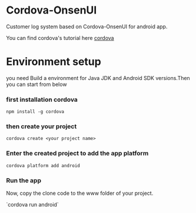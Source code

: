 # Cordova-OnsenUI
<p>Customer log system based on Cordova-OnsenUI for android app.</p>
<p>You can find cordova's tutorial here <a href='https://cordova.apache.org/'>cordova</a></p>

# Environment setup
you need Build a environment for Java JDK and Android SDK versions.Then you can start from below

### first installation cordova
`npm install -g cordova`

### then create your project
`cordova create <your project name>`
  
### Enter the created project to add the app platform
`cordova platform add android`
  
### Run the app
<p>Now, copy the clone code to the www folder of your project.</p>
`cordova run android`
